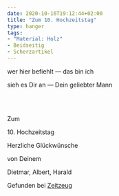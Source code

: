 ```yaml
---
date: 2020-10-16T19:12:44+02:00
title: "Zum 10. Hochzeitstag"
type: hanger
tags:
- "Material: Holz"
- Beidseitig
- Scherzartikel
---
```

<p>wer hier befiehlt   —    das bin ich</p>

<p>sieh es Dir an   —    Dein geliebter Mann</p>

<br/><br/>

Zum

<p>10. Hochzeitstag</p>

Herzliche Glückwünsche

von Deinem

Dietmar, Albert, Harald


<div class="source">Gefunden bei <a href="http://www.zeitzeug.de/">Zeitzeug</a></div>
